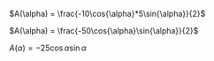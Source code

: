 $A(\alpha) = \frac{-10\cos{\alpha}*5\sin{\alpha}}{2}$

$A(\alpha) = \frac{-50\cos{\alpha}\sin{\alpha}}{2}$

$A(\alpha) = -25\cos{\alpha}\sin{\alpha}$